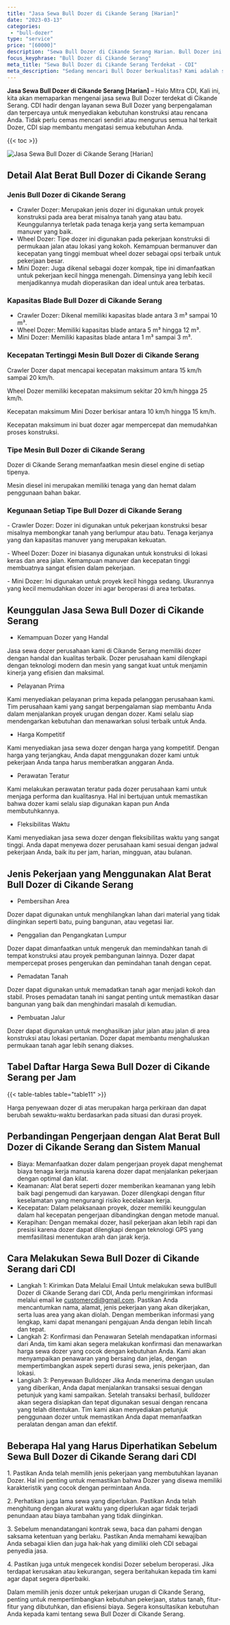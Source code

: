 ```yaml
---
title: "Jasa Sewa Bull Dozer di Cikande Serang [Harian]"
date: "2023-03-13"
categories:
 - "bull-dozer"
type: "service"
price: "[60000]"
description: "Sewa Bull Dozer di Cikande Serang Harian. Bull Dozer ini merupakan pilihan tepat dalam proyek pembangunan sebagai alat berat powerful dan produktif. Hubungi kami untuk informasi lebih detail."
focus_keyphrase: "Bull Dozer di Cikande Serang"
meta_title: "Sewa Bull Dozer di Cikande Serang Terdekat - CDI"
meta_description: "Sedang mencari Bull Dozer berkualitas? Kami adalah solusi tepat dengan harga kompetitif. Segera hubungi kami."
---
```


**Jasa Sewa Bull Dozer di Cikande Serang [Harian]** – Halo Mitra CDI, Kali ini, kita akan memaparkan mengenai jasa sewa Bull Dozer terdekat di Cikande Serang. CDI hadir dengan layanan sewa Bull Dozer yang berpengalaman dan terpercaya untuk menyediakan kebutuhan konstruksi atau rencana Anda. Tidak perlu cemas mencari sendiri atau mengurus semua hal terkait Dozer, CDI siap membantu mengatasi semua kebutuhan Anda.

{{< toc >}}

![Jasa Sewa Bull Dozer di Cikande Serang [Harian]](/images/bull-dozer/bull-dozer-07.jpg)

## Detail Alat Berat Bull Dozer di Cikande Serang

### Jenis Bull Dozer di Cikande Serang

*   Crawler Dozer: Merupakan jenis dozer ini digunakan untuk proyek konstruksi pada area berat misalnya tanah yang atau batu. Keunggulannya terletak pada tenaga kerja yang serta kemampuan manuver yang baik.
*   Wheel Dozer: Tipe dozer ini digunakan pada pekerjaan konstruksi di permukaan jalan atau lokasi yang kokoh. Kemampuan bermanuver dan kecepatan yang tinggi membuat wheel dozer sebagai opsi terbaik untuk pekerjaan besar.
*   Mini Dozer: Juga dikenal sebagai dozer kompak, tipe ini dimanfaatkan untuk pekerjaan kecil hingga menengah. Dimensinya yang lebih kecil menjadikannya mudah dioperasikan dan ideal untuk area terbatas.

### Kapasitas Blade Bull Dozer di Cikande Serang

*   Crawler Dozer: Dikenal memiliki kapasitas blade antara 3 m³ sampai 10 m³.
*   Wheel Dozer: Memiliki kapasitas blade antara 5 m³ hingga 12 m³.
*   Mini Dozer: Memiliki kapasitas blade antara 1 m³ sampai 3 m³.

### Kecepatan Tertinggi Mesin Bull Dozer di Cikande Serang

Crawler Dozer dapat mencapai kecepatan maksimum antara 15 km/h sampai 20 km/h.

Wheel Dozer memiliki kecepatan maksimum sekitar 20 km/h hingga 25 km/h.

Kecepatan maksimum Mini Dozer berkisar antara 10 km/h hingga 15 km/h.

Kecepatan maksimum ini buat dozer agar mempercepat dan memudahkan proses konstruksi.

### Tipe Mesin Bull Dozer di Cikande Serang

Dozer di Cikande Serang memanfaatkan mesin diesel engine di setiap tipenya.

Mesin diesel ini merupakan memiliki tenaga yang dan hemat dalam penggunaan bahan bakar.

### Kegunaan Setiap Tipe Bull Dozer di Cikande Serang

\- Crawler Dozer: Dozer ini digunakan untuk pekerjaan konstruksi besar misalnya membongkar tanah yang berlumpur atau batu. Tenaga kerjanya yang dan kapasitas manuver yang merupakan kekuatan.

\- Wheel Dozer: Dozer ini biasanya digunakan untuk konstruksi di lokasi keras dan area jalan. Kemampuan manuver dan kecepatan tinggi membuatnya sangat efisien dalam pekerjaan.

\- Mini Dozer: Ini digunakan untuk proyek kecil hingga sedang. Ukurannya yang kecil memudahkan dozer ini agar beroperasi di area terbatas.

## Keunggulan Jasa Sewa Bull Dozer di Cikande Serang

*   Kemampuan Dozer yang Handal

Jasa sewa dozer perusahaan kami di Cikande Serang memiliki dozer dengan handal dan kualitas terbaik. Dozer perusahaan kami dilengkapi dengan teknologi modern dan mesin yang sangat kuat untuk menjamin kinerja yang efisien dan maksimal.
*   Pelayanan Prima

Kami menyediakan pelayanan prima kepada pelanggan perusahaan kami. Tim perusahaan kami yang sangat berpengalaman siap membantu Anda dalam menjalankan proyek urugan dengan dozer. Kami selalu siap mendengarkan kebutuhan dan menawarkan solusi terbaik untuk Anda.
*   Harga Kompetitif

Kami menyediakan jasa sewa dozer dengan harga yang kompetitif. Dengan harga yang terjangkau, Anda dapat menggunakan dozer kami untuk pekerjaan Anda tanpa harus memberatkan anggaran Anda.
*   Perawatan Teratur

Kami melakukan perawatan teratur pada dozer perusahaan kami untuk menjaga performa dan kualitasnya. Hal ini bertujuan untuk memastikan bahwa dozer kami selalu siap digunakan kapan pun Anda membutuhkannya.
*   Fleksibilitas Waktu

Kami menyediakan jasa sewa dozer dengan fleksibilitas waktu yang sangat tinggi. Anda dapat menyewa dozer perusahaan kami sesuai dengan jadwal pekerjaan Anda, baik itu per jam, harian, mingguan, atau bulanan.

## Jenis Pekerjaan yang Menggunakan Alat Berat Bull Dozer di Cikande Serang

*   Pembersihan Area

Dozer dapat digunakan untuk menghilangkan lahan dari material yang tidak diinginkan seperti batu, puing bangunan, atau vegetasi liar.
*   Penggalian dan Pengangkatan Lumpur

Dozer dapat dimanfaatkan untuk mengeruk dan memindahkan tanah di tempat konstruksi atau proyek pembangunan lainnya. Dozer dapat mempercepat proses pengerukan dan pemindahan tanah dengan cepat.
*   Pemadatan Tanah

Dozer dapat digunakan untuk memadatkan tanah agar menjadi kokoh dan stabil. Proses pemadatan tanah ini sangat penting untuk memastikan dasar bangunan yang baik dan menghindari masalah di kemudian.
*   Pembuatan Jalur

Dozer dapat digunakan untuk menghasilkan jalur jalan atau jalan di area konstruksi atau lokasi pertanian. Dozer dapat membantu menghaluskan permukaan tanah agar lebih senang diakses.

## Tabel Daftar Harga Sewa Bull Dozer di Cikande Serang per Jam

{{< table-tables table="table11" >}}

Harga penyewaan dozer di atas merupakan harga perkiraan dan dapat berubah sewaktu-waktu berdasarkan pada situasi dan durasi proyek.

## Perbandingan Pengerjaan dengan Alat Berat Bull Dozer di Cikande Serang dan Sistem Manual

*   Biaya: Memanfaatkan dozer dalam pengerjaan proyek dapat menghemat biaya tenaga kerja manusia karena dozer dapat menjalankan pekerjaan dengan optimal dan kilat.
*   Keamanan: Alat berat seperti dozer memberikan keamanan yang lebih baik bagi pengemudi dan karyawan. Dozer dilengkapi dengan fitur keselamatan yang mengurangi risiko kecelakaan kerja.
*   Kecepatan: Dalam pelaksanaan proyek, dozer memiliki keunggulan dalam hal kecepatan pengerjaan dibandingkan dengan metode manual.
*   Kerapihan: Dengan memakai dozer, hasil pekerjaan akan lebih rapi dan presisi karena dozer dapat dilengkapi dengan teknologi GPS yang memfasilitasi menentukan arah dan jarak kerja.

## Cara Melakukan Sewa Bull Dozer di Cikande Serang dari CDI

*   Langkah 1: Kirimkan Data Melalui Email
Untuk melakukan sewa bullBull Dozer di Cikande Serang dari CDI, Anda perlu mengirimkan informasi melalui email ke customercdi@gmail.com. Pastikan Anda mencantumkan nama, alamat, jenis pekerjaan yang akan dikerjakan, serta luas area yang akan diolah. Dengan memberikan informasi yang lengkap, kami dapat menangani pengajuan Anda dengan lebih lincah dan tepat.
*   Langkah 2: Konfirmasi dan Penawaran
Setelah mendapatkan informasi dari Anda, tim kami akan segera melakukan konfirmasi dan menawarkan harga sewa dozer yang cocok dengan kebutuhan Anda. Kami akan menyampaikan penawaran yang bersaing dan jelas, dengan mempertimbangkan aspek seperti durasi sewa, jenis pekerjaan, dan lokasi.
*   Langkah 3: Penyewaan Bulldozer
Jika Anda menerima dengan usulan yang diberikan, Anda dapat menjalankan transaksi sesuai dengan petunjuk yang kami sampaikan. Setelah transaksi berhasil, bulldozer akan segera disiapkan dan tepat digunakan sesuai dengan rencana yang telah ditentukan. Tim kami akan menyediakan petunjuk penggunaan dozer untuk memastikan Anda dapat memanfaatkan peralatan dengan aman dan efektif.

## Beberapa Hal yang Harus Diperhatikan Sebelum Sewa Bull Dozer di Cikande Serang dari CDI

1\.  Pastikan Anda telah memilih jenis pekerjaan yang membutuhkan layanan Dozer. Hal ini penting untuk memastikan bahwa Dozer yang disewa memiliki karakteristik yang cocok dengan permintaan Anda.

2\.  Perhatikan juga lama sewa yang diperlukan. Pastikan Anda telah menghitung dengan akurat waktu yang diperlukan agar tidak terjadi penundaan atau biaya tambahan yang tidak diinginkan.

3\.  Sebelum menandatangani kontrak sewa, baca dan pahami dengan saksama ketentuan yang berlaku. Pastikan Anda memahami kewajiban Anda sebagai klien dan juga hak-hak yang dimiliki oleh CDI sebagai penyedia jasa.

4\.  Pastikan juga untuk mengecek kondisi Dozer sebelum beroperasi. Jika terdapat kerusakan atau kekurangan, segera beritahukan kepada tim kami agar dapat segera diperbaiki.

Dalam memilih jenis dozer untuk pekerjaan urugan di Cikande Serang, penting untuk mempertimbangkan kebutuhan pekerjaan, status tanah, fitur-fitur yang dibutuhkan, dan efisiensi biaya. Segera konsultasikan kebutuhan Anda kepada kami tentang sewa Bull Dozer di Cikande Serang.